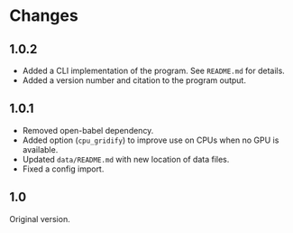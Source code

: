 Changes
=======

1.0.2
-----

* Added a CLI implementation of the program. See `README.md` for details.
* Added a version number and citation to the program output.

1.0.1
-----

* Removed open-babel dependency.
* Added option (`cpu_gridify`) to improve use on CPUs when no GPU is
  available.
* Updated `data/README.md` with new location of data files.
* Fixed a config import.

1.0
---

Original version.
